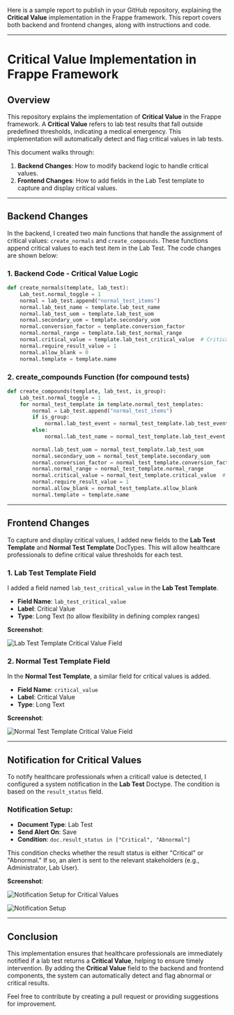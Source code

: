 Here is a sample report to publish in your GitHub repository, explaining the **Critical Value** implementation in the Frappe framework. This report covers both backend and frontend changes, along with instructions and code.

---

# Critical Value Implementation in Frappe Framework

## Overview

This repository explains the implementation of **Critical Value** in the Frappe framework. A **Critical Value** refers to lab test results that fall outside predefined thresholds, indicating a medical emergency. This implementation will automatically detect and flag critical values in lab tests.

This document walks through:
1. **Backend Changes**: How to modify backend logic to handle critical values.
2. **Frontend Changes**: How to add fields in the Lab Test template to capture and display critical values.

---

## Backend Changes

In the backend, I created two main functions that handle the assignment of critical values: `create_normals` and `create_compounds`. These functions append critical values to each test item in the Lab Test. The code changes are shown below:

### 1. **Backend Code - Critical Value Logic**

```python
def create_normals(template, lab_test):
    Lab_test.normal_toggle = 1
    normal = lab_test.append("normal_test_items")
    normal.lab_test_name = template.lab_test_name
    normal.lab_test_uom = template.lab_test_uom
    normal.secondary_uom = template.secondary_uom
    normal.conversion_factor = template.conversion_factor
    normal.normal_range = template.lab_test_normal_range
    normal.critical_value = template.lab_test_critical_value  # Critical value field
    normal.require_result_value = 1
    normal.allow_blank = 0
    normal.template = template.name
```

### 2. **create_compounds Function** (for compound tests)

```python
def create_compounds(template, lab_test, is_group):
    Lab_test.normal_toggle = 1
    for normal_test_template in template.normal_test_templates:
        normal = Lab_test.append("normal_test_items")
        if is_group:
            normal.lab_test_event = normal_test_template.lab_test_event
        else:
            normal.lab_test_name = normal_test_template.lab_test_event
        
        normal.lab_test_uom = normal_test_template.lab_test_uom
        normal.secondary_uom = normal_test_template.secondary_uom
        normal.conversion_factor = normal_test_template.conversion_factor
        normal.normal_range = normal_test_template.normal_range
        normal.critical_value = normal_test_template.critical_value  # Critical value field
        normal.require_result_value = 1
        normal.allow_blank = normal_test_template.allow_blank
        normal.template = template.name
```

---

## Frontend Changes

To capture and display critical values, I added new fields to the **Lab Test Template** and **Normal Test Template** DocTypes. This will allow healthcare professionals to define critical value thresholds for each test.

### 1. **Lab Test Template Field**

I added a field named `lab_test_critical_value` in the **Lab Test Template**.

- **Field Name**: `lab_test_critical_value`
- **Label**: Critical Value
- **Type**: Long Text (to allow flexibility in defining complex ranges)

**Screenshot**:

![Lab Test Template Critical Value Field]([file-Lia9gsHVYIuWqOd6RQIiFa2J.png](https://github.com/user-attachments/assets/1c00cc4a-cdbf-498f-91ee-23639b7e57d8))

### 2. **Normal Test Template Field**

In the **Normal Test Template**, a similar field for critical values is added.

- **Field Name**: `critical_value`
- **Label**: Critical Value
- **Type**: Long Text

**Screenshot**:

![Normal Test Template Critical Value Field](https://github.com/user-attachments/assets/a7e5c3c6-fc03-4a87-bb67-48dbaa801b71)

---

## Notification for Critical Values

To notify healthcare professionals when a critical!
 value is detected, I configured a system notification in the **Lab Test** Doctype. The condition is based on the `result_status` field.

### Notification Setup:
- **Document Type**: Lab Test
- **Send Alert On**: Save
- **Condition**: `doc.result_status in ["Critical", "Abnormal"]`

This condition checks whether the result status is either "Critical" or "Abnormal." If so, an alert is sent to the relevant stakeholders (e.g., Administrator, Lab User).

**Screenshot**:

![Notification Setup for Critical Values](https://github.com/user-attachments/assets/f71df9ec-bc4c-463b-bc0d-0b3b286cb33e)

![Notification Setup](https://github.com/user-attachments/assets/53a3988d-b6fe-47fe-bc44-ce7cb7532835)

---

## Conclusion

This implementation ensures that healthcare professionals are immediately notified if a lab test returns a **Critical Value**, helping to ensure timely intervention. By adding the **Critical Value** field to the backend and frontend components, the system can automatically detect and flag abnormal or critical results.

Feel free to contribute by creating a pull request or providing suggestions for improvement.
